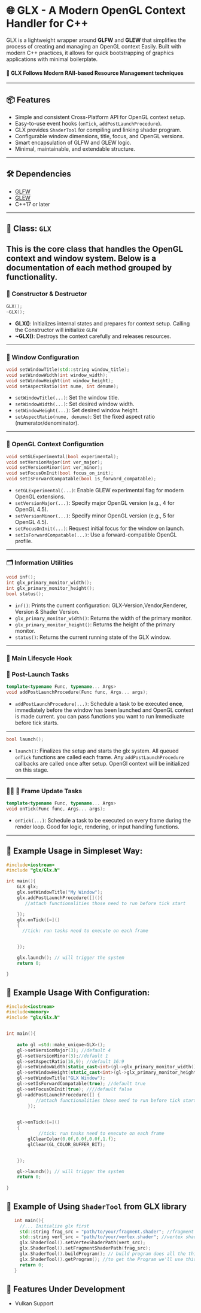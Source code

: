 # 🌐 GLX - A Modern OpenGL Context Handler for C++

GLX is a lightweight wrapper around **GLFW** and **GLEW** that simplifies the process of creating and managing an OpenGL context Easily. Built with modern C++ practices, it allows for quick bootstrapping of graphics applications with minimal boilerplate.
#### 🎯 GLX Follows Modern RAII-based Resource Management techniques
---

## 📦 Features

* Simple and consistent Cross-Platform API for OpenGL context setup.
* Easy-to-use event hooks (`onTick`, `addPostLaunchProcedure`).
* GLX provides `ShaderTool` for compiling and linking shader program.
* Configurable window dimensions, title, focus, and OpenGL versions.
* Smart encapsulation of GLFW and GLEW logic.
* Minimal, maintainable, and extendable structure.

---

## 🛠️ Dependencies

* [GLFW](https://www.glfw.org/)
* [GLEW](http://glew.sourceforge.net/)
* C++17 or later

---

## 💠 Class: `GLX`

This is the core class that handles the OpenGL context and window system. Below is a documentation of each method grouped by functionality.
---

### 🧱 Constructor & Destructor

```cpp
GLX();
~GLX();
```

* **GLX()**: Initializes internal states and prepares for context setup. Calling the Constructor will initialize `GLFW`
* **\~GLX()**: Destroys the context carefully and releases resources.

---

### 🚟️ Window Configuration

```cpp
void setWindowTitle(std::string window_title);
void setWindowWidth(int window_width);
void setWindowHeight(int window_height);
void setAspectRatio(int nume, int denume);
```

* `setWindowTitle(...)`: Set the window title.
* `setWindowWidth(...)`: Set desired window width.
* `setWindowHeight(...)`: Set desired window height.
* `setAspectRatio(nume, denume)`: Set the fixed aspect ratio (numerator/denominator).

---

### 🥪 OpenGL Context Configuration

```cpp
void setGLExperimental(bool experimental);
void setVersionMajor(int ver_major);
void setVersionMinor(int ver_minor);
void setFocusOnInit(bool focus_on_init);
void setIsForwardCompatable(bool is_forward_compatable);
```

* `setGLExperimental(...)`: Enable GLEW experimental flag for modern OpenGL extensions.
* `setVersionMajor(...)`: Specify major OpenGL version (e.g., 4 for OpenGL 4.5).
* `setVersionMinor(...)`: Specify minor OpenGL version (e.g., 5 for OpenGL 4.5).
* `setFocusOnInit(...)`: Request initial focus for the window on launch.
* `setIsForwardCompatable(...)`: Use a forward-compatible OpenGL profile.

---

### 🗂️ Information Utilities

```cpp
void inf();
int glx_primary_monitor_width();
int glx_primary_monitor_height();
bool status();
```

* `inf()`: Prints the current configuration: GLX-Version,Vendor,Renderer, Version & Shader Version.
* `glx_primary_monitor_width()`: Returns the width of the primary monitor.
* `glx_primary_monitor_height()`: Returns the height of the primary monitor.
* `status()`: Returns the current running state of the GLX window.

---

### 🔀 Main Lifecycle Hook

### 🧨 Post-Launch Tasks

```cpp
template<typename Func, typename... Args>
void addPostLaunchProcedure(Func func, Args... args);
```

* `addPostLaunchProcedure(...)`: Schedule a task to be executed **once**, immediately before the window has been launched and OpenGL context is made current. you can pass functions you want to run Immediuate before tick starts.

---

```cpp
bool launch();
```

* `launch()`: Finalizes the setup and starts the glx system. All queued `onTick` functions are called each frame. Any `addPostLaunchProcedure` callbacks are called once after setup. OpenGl context will be initialized on this stage.

---

### 🔁🔁 🔁 Frame Update Tasks

```cpp
template<typename Func, typename... Args>
void onTick(Func func, Args... args);
```

* `onTick(...)`: Schedule a task to be executed on every frame during the render loop. Good for logic, rendering, or input handling functions.

---



## 🔧 Example Usage in Simpleset Way:
```cpp
#include<iostream>
#include "glx/Glx.h"

int main(){
    GLX glx;
    glx.setWindowTitle("My Window");
    glx.addPostLaunchProcedure([](){
       //attach functionalities those need to run before tick start

    });
    glx.onTick([=]()
    {
      //tick: run tasks need to execute on each frame


    });

    glx.launch(); // will trigger the system
    return 0;

}

```
## 🔧 Example Usage With Configuration:

```cpp
#include<iostream>
#include<memory>
#include "glx/Glx.h"


int main(){
 
    auto gl =std::make_unique<GLX>();
    gl->setVersionMajor(3); //default 4
    gl->setVersionMinor(3);//default 1
    gl->setAspectRatio(16,9); //default 16:9
    gl->setWindowWidth(static_cast<int>(gl->glx_primary_monitor_width())); //default full width
    gl->setWindowHeight(static_cast<int>(gl->glx_primary_monitor_height())); //default full height
    gl->setWindowTitle("GLX Window");
    gl->setIsForwardCompatable(true); //default true
    gl->setFocusOnInit(true); ////default false
    gl->addPostLaunchProcedure([] {
           //attach functionalities those need to run before tick start
        });

    
    gl->onTick([=]()
    {
            //tick: run tasks need to execute on each frame
        glClearColor(0.0f,0.0f,0.0f,1.f);
        glClear(GL_COLOR_BUFFER_BIT);


    });

    gl->launch(); // will trigger the system
    return 0;
    
}

```
## 🔧 Example of Using `ShaderTool` from GLX library
```cpp
   int main(){
     //... Initialize glx first
     std::string frag_src = "path/to/your/fragment.shader"; //fragment shader source
     std::string vert_src = "path/to/your/vertex.shader"; //vertex shader source
     glx.ShaderTool().setVertexShaderPath(vert_src);
     glx.ShaderTool().setFragmentShaderPath(frag_src);
     glx.ShaderTool().buildProgram(); // build program does all the thing for us. Compiling and linking the shader program
     glx.ShaderTool().getProgram(); //to get the Program we'll use this function
     return 0;
   }
```

## 🚧 Features Under Development
- Vulkan Support

